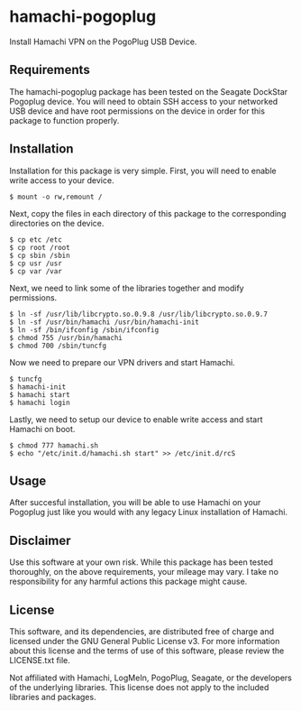 # hamachi-pogoplug

Install Hamachi VPN on the PogoPlug USB Device.


## Requirements

The hamachi-pogoplug package has been tested on the Seagate DockStar Pogoplug device. You will need to obtain SSH access to your networked USB device and have root permissions on the device in order for this package to function properly.


## Installation

Installation for this package is very simple. First, you will need to enable write access to your device. 

    $ mount -o rw,remount /

Next, copy the files in each directory of this package to the corresponding directories on the device.

    $ cp etc /etc
    $ cp root /root
    $ cp sbin /sbin
    $ cp usr /usr
    $ cp var /var

Next, we need to link some of the libraries together and modify permissions.

    $ ln -sf /usr/lib/libcrypto.so.0.9.8 /usr/lib/libcrypto.so.0.9.7
    $ ln -sf /usr/bin/hamachi /usr/bin/hamachi-init
    $ ln -sf /bin/ifconfig /sbin/ifconfig
    $ chmod 755 /usr/bin/hamachi
    $ chmod 700 /sbin/tuncfg

Now we need to prepare our VPN drivers and start Hamachi.

    $ tuncfg
    $ hamachi-init
    $ hamachi start
    $ hamachi login

Lastly, we need to setup our device to enable write access and start Hamachi on boot.

    $ chmod 777 hamachi.sh
    $ echo "/etc/init.d/hamachi.sh start" >> /etc/init.d/rcS


## Usage

After succesful installation, you will be able to use Hamachi on your Pogoplug just like you would with any legacy Linux installation of Hamachi.


## Disclaimer

Use this software at your own risk. While this package has been tested thoroughly, on the above requirements, your mileage may vary. I take no responsibility for any harmful actions this package might cause.


## License

This software, and its dependencies, are distributed free of charge and licensed under the GNU General Public License v3. For more information about this license and the terms of use of this software, please review the LICENSE.txt file.

Not affiliated with Hamachi, LogMeIn, PogoPlug, Seagate, or the developers of the underlying libraries. This license does not apply to the included libraries and packages.
